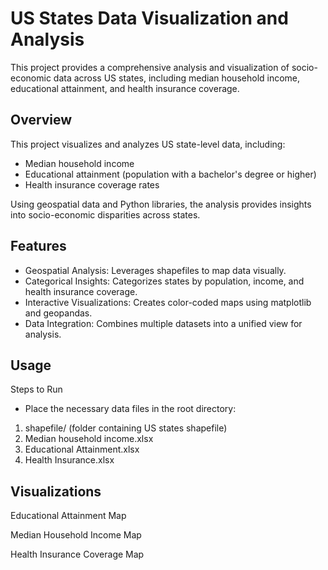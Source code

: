 # US States Data Visualization and Analysis
This project provides a comprehensive analysis and visualization of socio-economic data across US states, including median household income, educational attainment, and health insurance coverage.
## Overview
This project visualizes and analyzes US state-level data, including:
* Median household income
* Educational attainment (population with a bachelor's degree or higher)
* Health insurance coverage rates

Using geospatial data and Python libraries, the analysis provides insights into socio-economic disparities across states.

## Features
* Geospatial Analysis: Leverages shapefiles to map data visually.
* Categorical Insights: Categorizes states by population, income, and health insurance coverage.
* Interactive Visualizations: Creates color-coded maps using matplotlib and geopandas.
* Data Integration: Combines multiple datasets into a unified view for analysis.

## Usage
Steps to Run
* Place the necessary data files in the root directory:
1. shapefile/ (folder containing US states shapefile)
2. Median household income.xlsx
3. Educational Attainment.xlsx
4. Health Insurance.xlsx

## Visualizations
Educational Attainment Map

Median Household Income Map

Health Insurance Coverage Map
